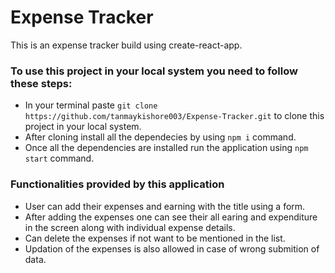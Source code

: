 # Expense Tracker
This is an expense tracker build using create-react-app.

### To use this project in your local system you need to follow these steps:
- In your terminal paste ```git clone https://github.com/tanmaykishore003/Expense-Tracker.git``` to clone this project in your local system.
- After cloning install all the dependecies by using ```npm i``` command.
- Once all the dependencies are installed run the application using ```npm start``` command.


### Functionalities provided by this application
- User can add their expenses and earning with the title using a form.
- After adding the expenses one can see their all earing and expenditure in the screen along with individual expense details.
- Can delete the expenses if not want to be mentioned in the list.
- Updation of the expenses is also allowed in case of wrong submition of data.